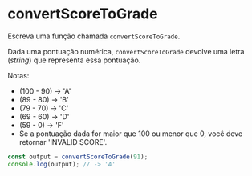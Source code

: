 # convertScoreToGrade

Escreva uma função chamada `convertScoreToGrade`.

Dada uma pontuação numérica, `convertScoreToGrade` devolve uma letra
\(_string_\) que representa essa pontuação.

Notas:

* \(100 - 90\) -&gt; 'A'
* \(89 - 80\) -&gt; 'B'
* \(79 - 70\) -&gt; 'C'
* \(69 - 60\) -&gt; 'D'
* \(59 - 0\) -&gt; 'F'
* Se a pontuação dada for maior que 100 ou menor que 0, você deve retornar
  'INVALID SCORE'.

```javascript
const output = convertScoreToGrade(91);
console.log(output); // -> 'A'
```
